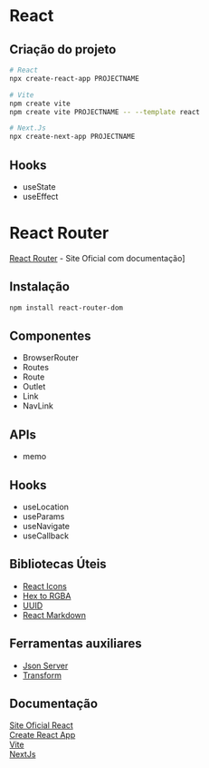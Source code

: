 # React

## Criação do projeto
```bash
# React
npx create-react-app PROJECTNAME

# Vite
npm create vite
npm create vite PROJECTNAME -- --template react

# Next.Js
npx create-next-app PROJECTNAME
```

## Hooks
* useState
* useEffect

# React Router
[React Router](https://reactrouter.com/en/main) - Site Oficial com documentação]

## Instalação
```bash
npm install react-router-dom
```

## Componentes
* BrowserRouter
* Routes
* Route
* Outlet
* Link
* NavLink

## APIs
* memo

## Hooks
* useLocation
* useParams
* useNavigate
* useCallback

## Bibliotecas Úteis
* [React Icons](https://react-icons.github.io/react-icons)
* [Hex to RGBA](https://github.com/misund/hex-to-rgba)
* [UUID](https://github.com/uuidjs/uuid)
* [React Markdown](https://github.com/remarkjs/react-markdown)

## Ferramentas auxiliares
* [Json Server](https://github.com/typicode/json-server)
* [Transform](https://transform.tools/html-to-jsx)

## Documentação
[Site Oficial React](https://react.dev/) \
[Create React App](https://create-react-app.dev/) \
[Vite](https://vitejs.dev/) \
[NextJs](https://nextjs.org/)